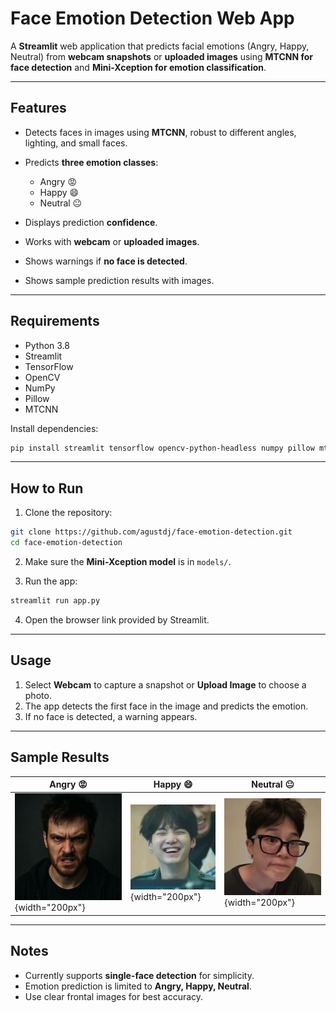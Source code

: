 # Face Emotion Detection Web App

A **Streamlit** web application that predicts facial emotions (Angry, Happy, Neutral) from **webcam snapshots** or **uploaded images** using **MTCNN for face detection** and **Mini-Xception for emotion classification**.

---

## Features

* Detects faces in images using **MTCNN**, robust to different angles, lighting, and small faces.
* Predicts **three emotion classes**:

  * Angry 😡
  * Happy 😄
  * Neutral 😐
* Displays prediction **confidence**.
* Works with **webcam** or **uploaded images**.
* Shows warnings if **no face is detected**.
* Shows sample prediction results with images.

---

## Requirements

* Python 3.8
* Streamlit
* TensorFlow
* OpenCV
* NumPy
* Pillow
* MTCNN

Install dependencies:

```bash
pip install streamlit tensorflow opencv-python-headless numpy pillow mtcnn
```

---

## How to Run

1. Clone the repository:

```bash
git clone https://github.com/agustdj/face-emotion-detection.git
cd face-emotion-detection
```

2. Make sure the **Mini-Xception model** is in `models/`.

3. Run the app:

```bash
streamlit run app.py
```

4. Open the browser link provided by Streamlit.

---

## Usage

1. Select **Webcam** to capture a snapshot or **Upload Image** to choose a photo.
2. The app detects the first face in the image and predicts the emotion.
3. If no face is detected, a warning appears.

---

## Sample Results

| Angry 😡                                                  | Happy 😄                                                  | Neutral 😐                                                    |
| --------------------------------------------------------- | --------------------------------------------------------- | ------------------------------------------------------------- |
| ![Angry](assets/angry_example.jpg){width="200px"} | ![Happy](assets/happy_example.jpg){width="200px"} | ![Neutral](assets/neutral_example.jpg){width="200px"} |

---

## Notes

* Currently supports **single-face detection** for simplicity.
* Emotion prediction is limited to **Angry, Happy, Neutral**.
* Use clear frontal images for best accuracy.

